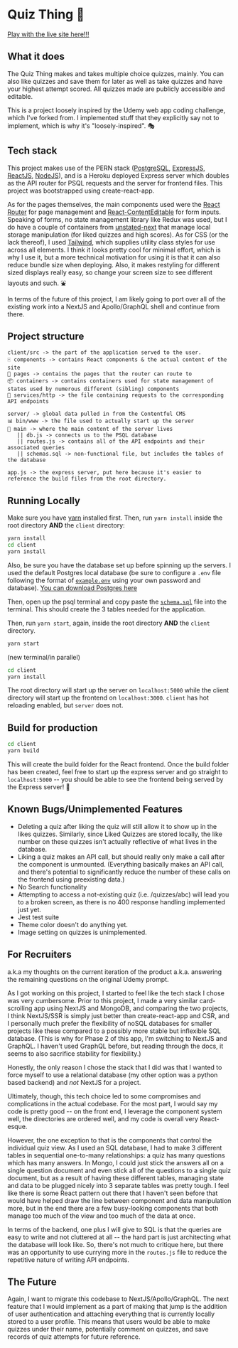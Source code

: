 # Quiz Thing 🏫

[Play with the live site here!!!](https://quiz-thin.herokuapp.com/)

## What it does

The Quiz Thing makes and takes multiple choice quizzes, mainly. You can also like quizzes and save them for later as well as take quizzes and have your highest attempt scored. All quizzes made are publicly accessible and editable.

This is a project loosely inspired by the Udemy web app coding challenge, which I've forked from. I implemented stuff that they explicitly say not to implement, which is why it's "loosely-inspired". 🎭

## Tech stack

This project makes use of the PERN stack ([PostgreSQL](https://www.postgresql.org/docs/13/index.html), [ExpressJS](https://expressjs.com/), [ReactJS](https://reactjs.org/docs/getting-started.html), [NodeJS](https://nodejs.org/en/)), and is a Heroku deployed Express server which doubles as the API router for PSQL requests and the server for frontend files. This project was bootstrapped using create-react-app.

As for the pages themselves, the main components used were the [React Router](https://reactrouter.com/) for page management and [React-ContentEditable](https://github.com/lovasoa/react-contenteditable) for form inputs. Speaking of forms, no state management library like Redux was used, but I do have a couple of containers from [unstated-next](https://github.com/jamiebuilds/unstated-next) that manage local storage manipulation (for liked quizzes and high scores). As for CSS (or the lack thereof), I used [Tailwind](https://tailwindcss.com), which supplies utility class styles for use across all elements. I think it looks pretty cool for minimal effort, which is why I use it, but a more technical motivation for using it is that it can also reduce bundle size when deploying. Also, it makes restyling for different sized displays really easy, so change your screen size to see different layouts and such. ⛲

In terms of the future of this project, I am likely going to port over all of the existing work into a NextJS and Apollo/GraphQL shell and continue from there.

## Project structure

```
client/src -> the part of the application served to the user.
🀄 components -> contains React components & the actual content of the site
📑 pages -> contains the pages that the router can route to
📦 containers -> contains containers used for state management of states used by numerous different (sibling) components
👨‍ services/http -> the file containing requests to the corresponding API endpoints

server/ -> global data pulled in from the Contentful CMS
📊 bin/www -> the file used to actually start up the server
📶 main -> where the main content of the server lives
   || db.js -> connects us to the PSQL database
   || routes.js -> contains all of the API endpoints and their associated queries
   || schemas.sql -> non-functional file, but includes the tables of the database
   
app.js -> the express server, put here because it's easier to reference the build files from the root directory.
```

## Running Locally

Make sure you have [yarn](https://yarnpkg.com/getting-started/install) installed first. Then, run `yarn install` inside the root directory **AND** the `client` directory:

```sh
yarn install
cd client
yarn install
```

Also, be sure you have the database set up before spinning up the servers. I used the default Postgres local database (be sure to configure a `.env` file following the format of [`example.env`](/example.env) using your own password and database). [You can download Postgres here](https://www.postgresql.org/download/)

Then, open up the psql terminal and copy paste the [`schema.sql`](/server/main/schema.sql) file into the terminal. This should create the 3 tables needed for the application.

Then, run `yarn start`, again, inside the root directory **AND** the `client` directory. 

```sh
yarn start
```


(new terminal/in parallel)
```sh
cd client
yarn install
```

The root directory will start up the server on `localhost:5000` while the client directory will start up the frontend on `localhost:3000`. `client` has hot reloading enabled, but `server` does not.

## Build for production

```sh
cd client
yarn build
```

This will create the build folder for the React frontend. Once the build folder has been created, feel free to start up the express server and go straight to `localhost:5000` -- you should be able to see the frontend being served by the Express server! 🙌

## Known Bugs/Unimplemented Features

* Deleting a quiz after liking the quiz will still allow it to show up in the likes quizzes. Similarly, since Liked Quizzes are stored locally, the like number on these quizzes isn't actually reflective of what lives in the database.
* Liking a quiz makes an API call, but should really only make a call after the component is unmounted. (Everything basically makes an API call, and there's potential to significantly reduce the number of these calls on the frontend using preexisting data.)
* No Search functionality
* Attempting to access a not-existing quiz (i.e. /quizzes/abc) will lead you to a broken screen, as there is no 400 response handling implemented just yet.
* Jest test suite
* Theme color doesn't do anything yet.
* Image setting on quizzes is unimplemented.

## For Recruiters

a.k.a my thoughts on the current iteration of the product a.k.a. answering the remaining questions on the original Udemy prompt.

As I got working on this project, I started to feel like the tech stack I chose was very cumbersome. Prior to this project, I made a very similar card-scrolling app using NextJS and MongoDB, and comparing the two projects, I think NextJS/SSR is simply just better than create-react-app and CSR, and I personally much prefer the flexibility of noSQL databases for smaller projects like these compared to a possibly more stable but inflexible SQL database. (This is why for Phase 2 of this app, I'm switching to NextJS and GraphQL. I haven't used GraphQL before, but reading through the docs, it seems to also sacrifice stability for flexibility.)

Honestly, the only reason I chose the stack that I did was that I wanted to force myself to use a relational database (my other option was a python based backend) and _not_ NextJS for a project.

Ultimately, though, this tech choice led to some compromises and complications in the actual codebase. For the most part, I would say my code is pretty good -- on the front end, I leverage the component system well, the directories are ordered well, and my code is overall very React-esque.

However, the one exception to that is the components that control the individual quiz view. As I used an SQL database, I had to make 3 different tables in sequential one-to-many relationships: a quiz has many questions which has many answers. In Mongo, I could just stick the answers all on a single question document and even stick all of the questions to a single quiz document, but as a result of having these different tables, managing state and data to be plugged nicely into 3 separate tables was pretty tough. I feel like there is some React pattern out there that I haven't seen before that would have helped draw the line between component and data manipulation more, but in the end there are a few busy-looking components that both manage too much of the view and too much of the data at once.

In terms of the backend, one plus I will give to SQL is that the queries are easy to write and not cluttered at all -- the hard part is just architecting what the database will look like. So, there's not much to critique here, but there was an opportunity to use currying more in the `routes.js` file to reduce the repetitive nature of writing API endpoints. 

## The Future

Again, I want to migrate this codebase to NextJS/Apollo/GraphQL. The next feature that I would implement as a part of making that jump is the addition of user authentication and attaching everything that is currently locally stored to a user profile. This means that users would be able to make quizzes under their name, potentially comment on quizzes, and save records of quiz attempts for future reference.
